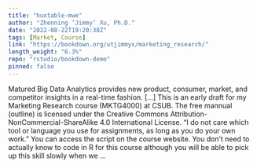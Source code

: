 ```yaml
---
title: "huxtable-mwe"
author: "Zhenning ‘Jimmy’ Xu, Ph.D."
date: "2022-08-22T19:20:38Z"
tags: [Market, Course]
link: "https://bookdown.org/utjimmyx/marketing_research/"
length_weight: "6.3%"
repo: "rstudio/bookdown-demo"
pinned: false
---
```


Matured Big Data Analytics provides new product, consumer, market, and competitor insights in a real-time fashion. [...] This is an early draft for my Marketing Research course (MKTG4000) at CSUB. The free mannual (outline) is licensed under the Creative Commons Attribution-NonCommercial-ShareAlike 4.0 International License. “I do not care which tool or language you use for assignments, as long as you do your own work.” You can access the script on the course website. You don’t need to actually know to code in R for this course although you will be able to pick up this skill slowly when we ...
